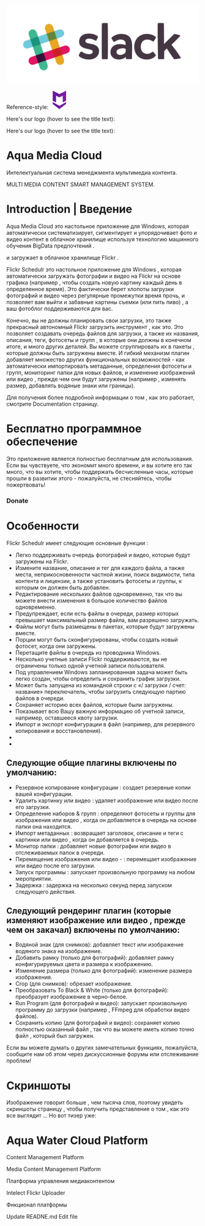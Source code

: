 ![alt text](https://github.com/AQUAFARM/AMC/blob/master/Resources/style-guide/identy/bitrix24-vs-slack.png "Logo Title Text 1")

Reference-style: 
![alt text][logo]

[logo]: https://github.com/adam-p/markdown-here/raw/master/src/common/images/icon48.png "Logo Title Text 2"
Here's our logo (hover to see the title text):



Here's our logo (hover to see the title text):


# Aqua Media Cloud
Интелектуальная система менеджмента мультимедиа контента.

MULTI MEDIA CONTENT SMART MANAGEMENT SYSTEM.

# Introduction | Введение


Aqua Media Cloud это настольное приложение для Windows, которая автоматически систематизирует, сигментирует и упорядочивает фото и видео контент в облачное хранилище используя технологию машинного обучения BigData предпочтений .



и загружает в облачное хранилище Flickr .


Flickr Schedulr это настольное приложение для Windows , которая автоматически загружать фотографии и видео на Flickr на основе графика (например , чтобы создать новую картину каждый день в определенное время). Это фактически берет хлопоты загрузки фотографий и видео через регулярные промежутки время прочь, и позволяет вам выйти и забавные картины съемки (или пить пиво) , а ваш фотоблог поддерживаются для вас.

Конечно, вы не должны планировать свои загрузки, это также прекрасный автономный Flickr загрузить инструмент , как это. Это позволяет создавать очередь файлов для загрузки, а также их названия, описания, теги, фотосеты и групп , в которые они должны в конечном итоге, и много других деталей. Вы можете сгруппировать их в пакеты , которые должны быть загружены вместе. И гибкий механизм плагин добавляет множество других функциональных возможностей - как автоматически импортировать метаданные, определения фотосеты и групп, мониторинг папки для новых файлов, и изменение изображений или видео , прежде чем они будут загружены (например , изменять размер, добавлять водяные знаки или границы).

Для получения более подробной информации о том , как это работает, смотрите Documentation страницу.

# Бесплатно программное обеспечение

Это приложение является полностью бесплатным для использования. Если вы чувствуете, что экономит много времени, и вы хотите его так много, что вы хотите, чтобы поддержать бесчисленные часы, которые прошли в развитии этого - пожалуйста, не стесняйтесь, чтобы пожертвовать!

### Donate



# Особенности

Flickr Schedulr имеет следующие основные функции :

 - Легко поддерживать очередь фотографий и видео, которые будут загружены на Flickr.
 - Измените название, описание и тег для каждого файла, а также места, неприкосновенности частной жизни, поиск видимости, типа контента и лицензии, а также установить фотосеты и группы, к которым он должен быть добавлен.
 - Редактирование нескольких файлов одновременно, так что вы можете внести изменения в большое количество файлов одновременно.
 - Предупреждает, если есть файлы в очереди, размер которых превышает максимальный размер файла, вам разрешено загружать.
 - Файлы могут быть размещены в пакетах, которые будут загружены вместе.
 - Порции могут быть сконфигурированы, чтобы создать новый фотосет, когда они загружены.
 - Перетащите файлы в очередь из проводника Windows.
 - Несколько учетные записи Flickr поддерживаются, вы не ограничены только одной учетной записи пользователя.
 - Под управлением Windows запланированная задача может быть легко создан, чтобы определить и сохранить график загрузки.
 - Может быть запущена из командной строки с «/ загрузки / счет: название» переключатель, чтобы загрузить следующую партию файлов в очереди.
 - Сохраняет историю всех файлов, которые были загружены.
 - Показывает всю Вашу важную информацию об учетной записи, например, оставшееся квоту загрузки.
 - Импорт и экспорт конфигурации в файл (например, для резервного копирования и восстановления).
 - 
 - 
 
 ## Следующие общие плагины включены по умолчанию:

 - Резервное копирование конфигурации : создает резервные копии вашей конфигурации.
 - Удалить картинку или видео : удаляет изображение или видео после его загрузки.
 - Определение наборов & групп : определяют фотосеты и группы для изображения или видео , когда он добавляется в очередь на основе папки она находится.
 - Импорт метаданных : возвращает заголовок, описание и теги с картинки или видео , когда он добавляется в очередь.
 - Монитор папки : добавляет новые фотографии или видео в отслеживаемых папок в очереди.
 - Перемещение изображения или видео - : перемещает изображение или видео после его загрузки.
 - Запуск программы : запускает произвольную программу на любом мероприятии.
 - Задержка : задержка на несколько секунд перед запуском следующего действия.

## Следующий рендеринг плагин (которые изменяют изображение или видео , прежде чем он закачал) включены по умолчанию:

 - Водяной знак (для снимков): добавляет текст или изображение водяного знака на изображение.
 - Добавить рамку (только для фотографий): добавляет рамку конфигурируемых цвета и размера к изображению.
 - Изменение размера (только для фотографий): изменение размера изображения.
 - Crop (для снимков): обрезает изображение.
 - Преобразовать To Black & White (только для фотографий): преобразует изображение в черно-белое.
 - Run Program (для фотографий и видео): запускает произвольную программу до загрузки (например , FFmpeg для обработки видео файлов).
 - Сохранить копию (для фотографий и видео): сохраняет копию полностью оказанный файл , так что вы можете иметь копию точно файл , который был загружен.


Если вы можете думать о других замечательных функциях, пожалуйста, сообщите нам об этом через дискуссионные форумы или отслеживание проблем!


# Скриншоты

Изображение говорит больше , чем тысяча слов, поэтому увидеть скриншоты страницу , чтобы получить представление о том , как это все выглядит ... Но вот тизер уже:















# Aqua Water Cloud Platform

Content Management Platform

Media Content Management Platform



Платформа управления медиаконтентом







Intelect Flickr Uploader





Фнкционал платформы






Update READNE.md
Edit file
